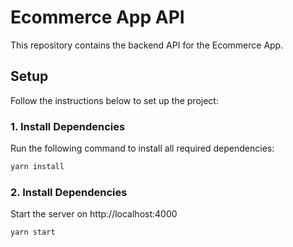 # Ecommerce App API

This repository contains the backend API for the Ecommerce App.

## Setup

Follow the instructions below to set up the project:

### 1. Install Dependencies

Run the following command to install all required dependencies:

```bash
yarn install
```

### 2. Install Dependencies

Start the server on http://localhost:4000

```bash
yarn start
```
